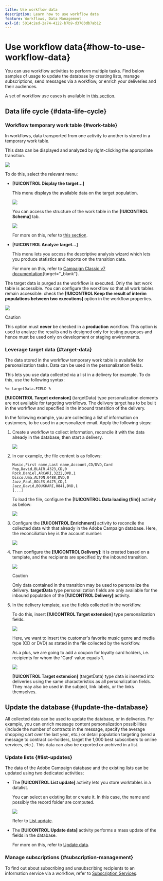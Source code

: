 ```yaml
---
title: Use workflow data
description: Learn how to use workflow data
feature: Workflows, Data Management
exl-id: 5014c2ed-2a74-4122-b7b9-d3703db7ab12
---
```

# Use workflow data{#how-to-use-workflow-data}

You can use workflow activities to perform multiple tasks. Find below samples of usage to update the database by creating lists, manage subscriptions, send messages via a workflow, or enrich your deliveries and their audiences.

A set of workflow use cases is available in [this section](workflow-use-cases.md).

## Data life cycle {#data-life-cycle}

### Workflow temporary work table {#work-table}

In workflows, data transported from one activity to another is stored in a temporary work table.

This data can be displayed and analyzed by right-clicking the appropriate transition. 

![](assets/wf-right-click-analyze.png)

To do this, select the relevant menu:

* **[!UICONTROL Display the target...]**

  This menu displays the available data on the target population.

  ![](assets/wf-right-click-display.png)

  You can access the structure of the work table in the **[!UICONTROL Schema]** tab.

  ![](assets/wf-right-click-schema.png)

  For more on this, refer to [this section](monitor-workflow-execution.md#worktables-and-workflow-schema).

* **[!UICONTROL Analyze target...]**

  This menu lets you access the descriptive analysis wizard which lets you produce statistics and reports on the transition data.

  For more on this, refer to [Campaign Classic v7 documentation](https://experienceleague.adobe.com/docs/campaign-classic/using/reporting/analyzing-populations/about-descriptive-analysis.html){target="_blank"}.

The target data is purged as the workflow is executed. Only the last work table is accessible. You can configure the workflow so that all work tables remain accessible: check the **[!UICONTROL Keep the result of interim populations between two executions]** option in the workflow properties.

![](assets/wf-purge-data-option.png)

>[!CAUTION]
>
>This option must **never** be checked in a **production** workflow. This option is used to analyze the results and is designed only for testing purposes and hence must be used only on development or staging environments.


### Leverage target data {#target-data}

The data stored in the workflow temporary work table is available for personalization tasks. Data can be used in the personalization fields.

This lets you use data collected via a list in a delivery for example. To do this, use the following syntax:

```
%= targetData.FIELD %
```

**[!UICONTROL Target extension]** (targetData) type personalization elements are not available for targeting workflows. The delivery target has to be built in the workflow and specified in the inbound transition of the delivery.

In the following example, you are collecting a list of information on customers, to be used in a personalized email. Apply the following steps:

1. Create a workflow to collect information, reconcile it with the data already in the database, then start a delivery. 

   ![](assets/wf-targetdata-sample-1.png)

1. In our example, the file content is as follows:

   ```
   Music,First name,Last name,Account,CD/DVD,Card
   Pop,David,BLAIR,4323,CD,0
   Rock,Daniel,ARCARI,3222,DVD,1
   Disco,Uma,ALTON,0488,DVD,0
   Jazz,Paul,BOLES,6475,CD,1
   Jazz,David,BOUKHARI,0841,DVD,1
   [...]
   ```

   To load the file, configure the **[!UICONTROL Data loading (file)]** activity as below:

   ![](assets/wf-targetdata-sample-2.png)

1. Configure the **[!UICONTROL Enrichment]** activity to reconcile the collected data with that already in the Adobe Campaign database. Here, the reconciliation key is the account number:

   ![](assets/wf-targetdata-sample-3.png)

1. Then configure the **[!UICONTROL Delivery]**: it is created based on a template, and the recipients are specified by the inbound transition. 

   ![](assets/wf-targetdata-sample-4.png)

   >[!CAUTION]
   >
   >Only data contained in the transition may be used to personalize the delivery. **targetData** type personalization fields are only available for the inbound population of the **[!UICONTROL Delivery]** activity.

1. In the delivery template, use the fields collected in the workflow.

   To do this, insert **[!UICONTROL Target extension]** type personalization fields.

   ![](assets/wf-targetdata-sample-5.png)

   Here, we want to insert the customer's favorite music genre and media type (CD or DVD) as stated in the file collected by the workflow.

   As a plus, we are going to add a coupon for loyalty card holders, i.e. recipients for whom the 'Card' value equals 1.

   ![](assets/wf-targetdata-sample-6.png)

   **[!UICONTROL Target extension]** (targetData) type data is inserted into deliveries using the same characteristics as all personalization fields. They may also be used in the subject, link labels, or the links themselves.


## Update the database {#update-the-database}

All collected data can be used to update the database, or in deliveries. For example, you can enrich message content personalization possibilities (include the number of contracts in the message, specify the average shopping cart over the last year, etc.) or detail population targeting (send a message to contract co-holders, target the 1,000 best subscribers to online services, etc.). This data can also be exported or archived in a list.

### Update lists  {#list-updates}

The data of the Adobe Campaign database and the existing lists can be updated using two dedicated activities:

* The **[!UICONTROL List update]** activity lets you store worktables in a datalist.

  You can select an existing list or create it. In this case, the name and possibly the record folder are computed.

  ![](assets/s_user_create_list.png)

  Refer to [List update](list-update.md).

* The **[!UICONTROL Update data]** activity performs a mass update of the fields in the database.

  For more on this, refer to [Update data](update-data.md).

### Manage subscriptions {#subscription-management}

To find out about subscribing and unsubscribing recipients to an information service via a workflow, refer to [Subscription Services](subscription-services.md).
